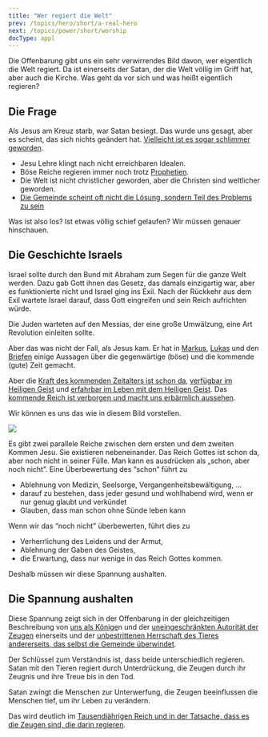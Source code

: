```yaml
---
title: "Wer regiert die Welt"
prev: /topics/hero/short/a-real-hero
next: /topics/power/short/worship
docType: appl
---
```


Die Offenbarung gibt uns ein sehr verwirrendes Bild davon, wer eigentlich die Welt regiert. Da ist einerseits der Satan, der die Welt völlig im Griff hat, aber auch die Kirche. Was geht da vor sich und was heißt eigentlich regieren?

## Die Frage

<a name="2c23"></a>
Als Jesus am Kreuz starb, war Satan besiegt. Das wurde uns gesagt, aber es scheint, das sich nichts geändert hat. [Vielleicht ist es sogar schlimmer geworden](https://www.bibleserver.com/SLT/Offenbarung12%2C12).

- Jesu Lehre klingt nach nicht erreichbaren Idealen.
- Böse Reiche regieren immer noch trotz [Prophetien](/bible/daniel/expl/the-four-kingdoms-in-daniel).
- Die Welt ist nicht christlicher geworden, aber die Christen sind weltlicher geworden.
- [Die Gemeinde scheint oft nicht die Lösung, sondern Teil des Problems zu sein](/topics/church/appl/what-is-wrong-with-the-church)

Was ist also los? Ist etwas völlig schief gelaufen? Wir müssen genauer hinschauen.

## Die Geschichte Israels

<a name="e6be"></a>
Israel sollte durch den Bund mit Abraham zum Segen für die ganze Welt werden. Dazu gab Gott ihnen das Gesetz, das damals einzigartig war, aber es funktionierte nicht und Israel ging ins Exil. Nach der Rückkehr aus dem Exil wartete Israel darauf, dass Gott eingreifen und sein Reich aufrichten würde.

Die Juden warteten auf den Messias, der eine große Umwälzung, eine Art Revolution einleiten sollte.

Aber das was nicht der Fall, als Jesus kam. Er hat in [Markus](https://www.bibleserver.com/SLT/Markus10%2C29-30), [Lukas](https://www.bibleserver.com/SLT/Lukas20%2C34-35) und den [Briefen](https://www.bibleserver.com/SLT/Epheser1%2C21) einige Aussagen über die gegenwärtige (böse) und die kommende (gute) Zeit gemacht.

Aber die [Kraft des kommenden Zeitalters ist schon da](https://www.bibleserver.com/SLT/Hebr%C3%A4er6%2C5), [verfügbar im Heiligen Geist](https://www.bibleserver.com/SLT/2.Korinther1%2C22) und [erfahrbar im Leben mit dem Heiligen Geist](https://www.bibleserver.com/SLT/R%C3%B6mer8%2C14-39). Das [kommende Reich ist verborgen und macht uns erbärmlich aussehen](https://www.bibleserver.com/SLT/2.Korinther4%2C3-18).

Wir können es uns das wie in diesem Bild vorstellen.

![](/images/era_de.jpg)

Es gibt zwei parallele Reiche zwischen dem ersten und dem zweiten Kommen Jesu. Sie existieren nebeneinander. Das Reich Gottes ist schon da, aber noch nicht in seiner Fülle. Man kann es ausdrücken als „schon, aber noch nicht”. Eine Überbewertung des “schon” führt zu

- Ablehnung von Medizin, Seelsorge, Vergangenheitsbewältigung, …
- darauf zu bestehen, dass jeder gesund und wohlhabend wird, wenn er nur genug glaubt und verkündet
- Glauben, dass man schon ohne Sünde leben kann

Wenn wir das “noch nicht” überbewerten, führt dies zu

- Verherrlichung des Leidens und der Armut,
- Ablehnung der Gaben des Geistes,
- die Erwartung, dass nur wenige in das Reich Gottes kommen.

Deshalb müssen wir diese Spannung aushalten.

## Die Spannung aushalten

<a name="25a9"></a>
Diese Spannung zeigt sich in der Offenbarung in der gleichzeitigen Beschreibung von [uns als Könige](https://www.bibleserver.com/SLT/Offenbarung1%2C6)n und der [uneingeschränkten Autorität der Zeugen](/content/witnesses/expl/the-two-witnesses) einerseits und der [unbestrittenen Herrschaft des Tieres andererseits, das selbst die Gemeinde überwindet](/content/beasts/expl/the-nature-of-the-beast-in-the-book-of-revelation).

Der Schlüssel zum Verständnis ist, dass beide unterschiedlich regieren. Satan mit den Tieren regiert durch Unterdrückung, die Zeugen durch ihr Zeugnis und ihre Treue bis in den Tod.

Satan zwingt die Menschen zur Unterwerfung, die Zeugen beeinflussen die Menschen tief, um ihr Leben zu verändern.

Das wird deutlich im [Tausendjährigen Reich und in der Tatsache, dass es die Zeugen sind, die darin regieren](/content/1000y/expl/the-thousand-year-kingdom).

